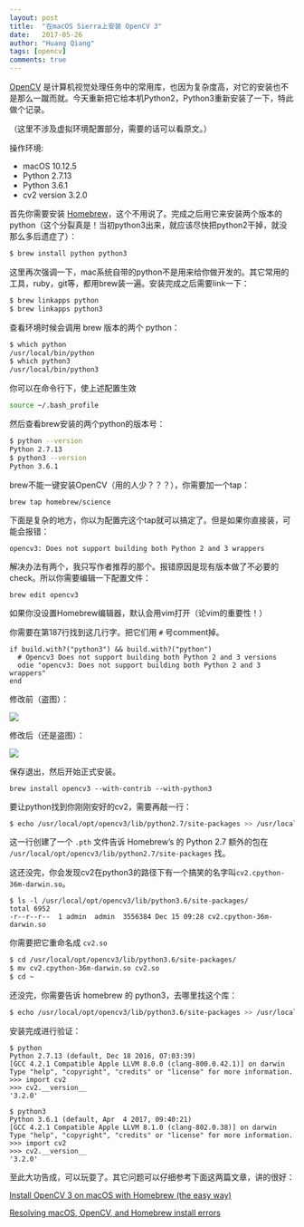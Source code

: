```yaml
---
layout: post
title:  "在macOS Sierra上安装 OpenCV 3"
date:   2017-05-26
author: "Huang Qiang"
tags: [opencv]
comments: true
---
```


[OpenCV](http://opencv.org/) 是计算机视觉处理任务中的常用库，也因为复杂度高，对它的安装也不是那么一蹴而就。今天重新把它给本机Python2，Python3重新安装了一下，特此做个记录。

（这里不涉及虚拟环境配置部分，需要的话可以看原文。）

操作环境:

- macOS 10.12.5
- Python 2.7.13
- Python 3.6.1
- cv2 version 3.2.0

首先你需要安装 [Homebrew](http://brew.sh/)，这个不用说了。完成之后用它来安装两个版本的python（这个分裂真是！当初python3出来，就应该尽快把python2干掉，就没那么多后遗症了）：

```sh
$ brew install python python3
```

这里再次强调一下，mac系统自带的python不是用来给你做开发的。其它常用的工具，ruby，git等，都用brew装一遍。安装完成之后需要link一下：

```sh
$ brew linkapps python
$ brew linkapps python3
```

查看环境时候会调用 brew 版本的两个 python：

```sh
$ which python
/usr/local/bin/python
$ which python3
/usr/local/bin/python3
```

你可以在命令行下，使上述配置生效

```sh
source ~/.bash_profile
```

然后查看brew安装的两个python的版本号：

```sh
$ python --version
Python 2.7.13
$ python3 --version
Python 3.6.1
```

brew不能一键安装OpenCV（用的人少？？？），你需要加一个tap：

```
brew tap homebrew/science
```

下面是复杂的地方，你以为配置完这个tap就可以搞定了。但是如果你直接装，可能会报错：

```
opencv3: Does not support building both Python 2 and 3 wrappers
```

解决办法有两个，我只写作者推荐的那个。报错原因是现有版本做了不必要的check。所以你需要编辑一下配置文件：

```
brew edit opencv3
```

如果你没设置Homebrew编辑器，默认会用vim打开（论vim的重要性！）

你需要在第187行找到这几行字。把它们用 `#` 号comment掉。

```
if build.with?("python3") && build.with?("python")
  # Opencv3 Does not support building both Python 2 and 3 versions
  odie "opencv3: Does not support building both Python 2 and 3 wrappers"
end
```

修改前（盗图）：


![](http://www.pyimagesearch.com/wp-content/uploads/2017/05/resolving_homebrew_error_brew_edit_02.jpg)

修改后（还是盗图）：

![](http://www.pyimagesearch.com/wp-content/uploads/2017/05/resolving_homebrew_error_brew_edit_01.jpg)

保存退出，然后开始正式安装。

```
brew install opencv3 --with-contrib --with-python3
```

要让python找到你刚刚安好的cv2，需要再敲一行：

```sh
$ echo /usr/local/opt/opencv3/lib/python2.7/site-packages >> /usr/local/lib/python2.7/site-packages/opencv3.pth
```

这一行创建了一个 `.pth` 文件告诉 Homebrew’s 的 Python 2.7 额外的包在 `/usr/local/opt/opencv3/lib/python2.7/site-packages` 找。 

这还没完，你会发现cv2在python3的路径下有一个搞笑的名字叫`cv2.cpython-36m-darwin.so`。

```
$ ls -l /usr/local/opt/opencv3/lib/python3.6/site-packages/
total 6952
-r--r--r--  1 admin  admin  3556384 Dec 15 09:28 cv2.cpython-36m-darwin.so
```

你需要把它重命名成 `cv2.so`

```sh
$ cd /usr/local/opt/opencv3/lib/python3.6/site-packages/
$ mv cv2.cpython-36m-darwin.so cv2.so
$ cd ~
```

还没完，你需要告诉 homebrew 的 python3，去哪里找这个库：

```sh
$ echo /usr/local/opt/opencv3/lib/python3.6/site-packages >> /usr/local/lib/python3.6/site-packages/opencv3.pth
```

安装完成进行验证：

```
$ python
Python 2.7.13 (default, Dec 18 2016, 07:03:39)
[GCC 4.2.1 Compatible Apple LLVM 8.0.0 (clang-800.0.42.1)] on darwin
Type "help", "copyright", "credits" or "license" for more information.
>>> import cv2
>>> cv2.__version__
'3.2.0'
```

```
$ python3
Python 3.6.1 (default, Apr  4 2017, 09:40:21)
[GCC 4.2.1 Compatible Apple LLVM 8.1.0 (clang-802.0.38)] on darwin
Type "help", "copyright", "credits" or "license" for more information.
>>> import cv2
>>> cv2.__version__
'3.2.0'
```

至此大功告成，可以玩耍了。其它问题可以仔细参考下面这两篇文章，讲的很好：

[Install OpenCV 3 on macOS with Homebrew (the easy way)](http://www.pyimagesearch.com/2016/12/19/install-opencv-3-on-macos-with-homebrew-the-easy-way/)

[Resolving macOS, OpenCV, and Homebrew install errors](http://www.pyimagesearch.com/2017/05/15/resolving-macos-opencv-homebrew-install-errors/)